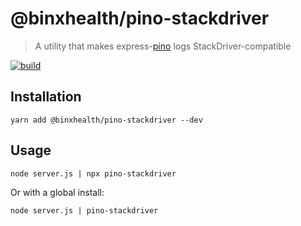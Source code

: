 # @binxhealth/pino-stackdriver
> A utility that makes express-[pino][pinoUrl] logs StackDriver-compatible

[![build][buildImage]][buildUrl]

## Installation

```console
yarn add @binxhealth/pino-stackdriver --dev
```

## Usage

```console
node server.js | npx pino-stackdriver
```

Or with a global install:

```console
node server.js | pino-stackdriver
```


[pinoUrl]: http://getpino.io/#/
[buildImage]: https://github.com/binxhealth/pino-stackdriver/workflows/.github/workflows/main.yml/badge.svg
[buildUrl]: https://github.com/binxhealth/pino-stackdriver/actions
